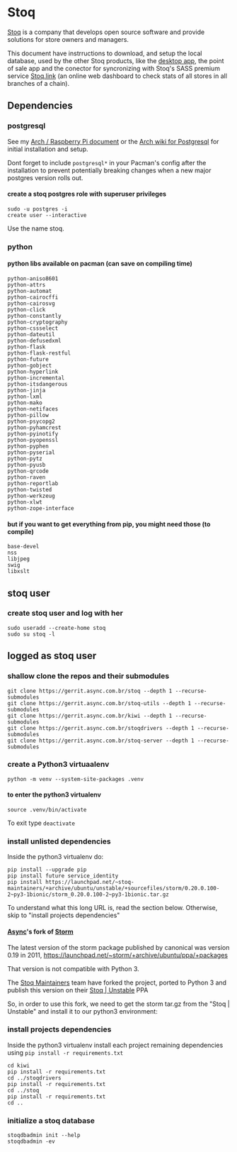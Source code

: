 # Stoq

[Stoq](https://stoq.com.br) is a company that develops open source software and provide solutions
for store owners and managers.

This document have instrructions to download, and setup the local database, used by the other 
Stoq products, like the [desktop app](https://gerrit.async.com.br/plugins/gitiles/stoq),
the point of sale app and the conector for syncronizing with Stoq's SASS premium service
[Stoq.link](https://demo.stoq.link/) (an online web dashboard to check stats of all stores in all
branches of a chain).  

## Dependencies

### postgresql

See my [Arch / Raspberry Pi document](./README.md) or the
[Arch wiki for Postgresql](https://wiki.archlinux.org/index.php/PostgreSQL)
 for initial installation and setup.

Dont forget to include `postgresql*` in your Pacman's config after the installation to prevent
potentially breaking changes when a new major postgres version rolls out.

#### create a stoq postgres role with superuser privileges
```
sudo -u postgres -i
create user --interactive
```
Use the name stoq.


### python

#### python libs available on pacman (can save on compiling time)
```
python-aniso8601
python-attrs
python-automat
python-cairocffi
python-cairosvg
python-click
python-constantly
python-cryptography
python-cssselect
python-dateutil
python-defusedxml
python-flask
python-flask-restful
python-future
python-gobject
python-hyperlink
python-incremental
python-itsdangerous
python-jinja
python-lxml
python-mako
python-netifaces
python-pillow
python-psycopg2
python-pyhamcrest
python-pyinotify
python-pyopenssl
python-pyphen
python-pyserial
python-pytz
python-pyusb
python-qrcode
python-raven
python-reportlab
python-twisted
python-werkzeug
python-xlwt
python-zope-interface
```

#### but if you want to get everything from pip, you might need those (to compile)
```
base-devel
nss
libjpeg
swig
libxslt
```

## stoq user

### create stoq user and log with her
```
sudo useradd --create-home stoq
sudo su stoq -l
```

## logged as stoq user

### shallow clone the repos and their submodules
```
git clone https://gerrit.async.com.br/stoq --depth 1 --recurse-submodules
git clone https://gerrit.async.com.br/stoq-utils --depth 1 --recurse-submodules
git clone https://gerrit.async.com.br/kiwi --depth 1 --recurse-submodules
git clone https://gerrit.async.com.br/stoqdrivers --depth 1 --recurse-submodules
git clone https://gerrit.async.com.br/stoq-server --depth 1 --recurse-submodules
```

### create a Python3 virtuaalenv
```
python -m venv --system-site-packages .venv
```

#### to enter the python3 virtualenv
```
source .venv/bin/activate
```
To exit type `deactivate`


### install unlisted dependencies

Inside the python3 virtualenv do:

```
pip install --upgrade pip
pip install future service_identity
pip install https://launchpad.net/~stoq-maintainers/+archive/ubuntu/unstable/+sourcefiles/storm/0.20.0.100-2~py3-1bionic/storm_0.20.0.100-2~py3-1bionic.tar.gz
```

To understand what this long URL is, read the section below.
Otherwise, skip to "install projects dependencies"

#### [Async](https://launchpad.net/async)'s fork of [Storm](https://storm.canonical.com/)
The latest version of the storm package published by canonical was version 0.19 in 2011, https://launchpad.net/~storm/+archive/ubuntu/ppa/+packages

That version is not compatible with Python 3.

The [Stoq Maintainers](https://launchpad.net/~stoq-maintainers) team have forked the project, ported
to Python 3 and publish this version on their [Stoq | Unstable](https://launchpad.net/~stoq-maintainers/+archive/ubuntu/unstable/+packages) PPA 

So, in order to use this fork, we need to get the storm tar.gz from the "Stoq | Unstable" and install
it to our python3 environment:



### install projects dependencies

Inside the python3 virtualenv install each project remaining dependencies using `pip install -r requirements.txt`

```
cd kiwi
pip install -r requirements.txt
cd ../stoqdrivers
pip install -r requirements.txt
cd ../stoq
pip install -r requirements.txt
cd ..
```

### initialize a stoq database
```
stoqdbadmin init --help
stoqdbadmin -ev
```



